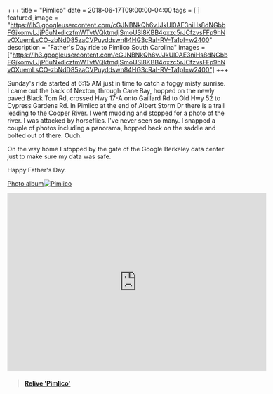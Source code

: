 +++
title =  "Pimlico"
date = 2018-06-17T09:00:00-04:00
tags = [ ]
featured_image = "https://lh3.googleusercontent.com/cGJNBNkQh6vJJkUl0AE3niHs8dNGbbFGjkomvLJjP6uNxdlczfmWTvtVQktmdjSmoUSl8KBB4qxzc5rJCfzvsFFp9hNvOXuemLsCO-zbNdD85zaCVPuyddswn84HG3cRaI-RV-Ta1pI=w2400"
description = "Father's Day ride to Pimlico South Carolina"
images = ["https://lh3.googleusercontent.com/cGJNBNkQh6vJJkUl0AE3niHs8dNGbbFGjkomvLJjP6uNxdlczfmWTvtVQktmdjSmoUSl8KBB4qxzc5rJCfzvsFFp9hNvOXuemLsCO-zbNdD85zaCVPuyddswn84HG3cRaI-RV-Ta1pI=w2400"]
+++

Sunday's ride started at 6:15 AM just in time to catch a foggy misty sunrise. I came out the back of Nexton, through Cane Bay, hopped on the newly paved Black Tom Rd, crossed Hwy 17-A onto Gaillard Rd to Old Hwy 52 to Cypress Gardens Rd. In Pimlico at the end of Albert Storm Dr there is a trail leading to the Cooper River. I went mudding and stopped for a photo of the river. I was attacked by horseflies. I've never seen so many. I snapped a couple of photos including a panorama, hopped back on the saddle and bolted out of there. Ouch.

On the way home I stopped by the gate of the Google Berkeley data center just to make sure my data was safe.

Happy Father's Day.

[Photo album![Pimlico](https://lh3.googleusercontent.com/H5t7U3kfQRt_acRNOK6jhOGP7JX9R_DJ5KBVMCMthqVMIKD9W7q_9er5xwHiKC01xKYSvUsE0a3Q2F6_Dg0Icz7GlWxEUpBF5IwTDiDcghEVh_fVzEpwXHc_skSa02wRYQkmgERLA1M=w2400)](https://photos.app.goo.gl/SFDzTLi9W5uyGDvZA)

<iframe height='405' width='590' frameborder='0' allowtransparency='true' scrolling='no' src='https://www.strava.com/activities/1644361372/embed/b07d7843632ee18e5ba900ea89b06429fa02037e'></iframe>

<blockquote class="embedly-card" data-card-controls="0" data-card-key="f1631a41cb254ca5b035dc5747a5bd75"><h4><a href="https://www.relive.cc/view/1644361372?r=embed-site">Relive 'Pimlico'</a></h4></blockquote>
        <script async src="//cdn.embedly.com/widgets/platform.js" charset="UTF-8"></script>
